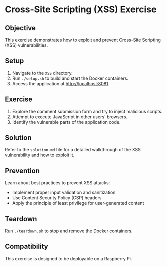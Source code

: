 # Cross-Site Scripting (XSS) Exercise

## Objective

This exercise demonstrates how to exploit and prevent Cross-Site Scripting (XSS) vulnerabilities.

## Setup

1. Navigate to the `XSS` directory.
2. Run `./setup.sh` to build and start the Docker containers.
3. Access the application at [http://localhost:8081](http://localhost:8081).

## Exercise

1. Explore the comment submission form and try to inject malicious scripts.
2. Attempt to execute JavaScript in other users' browsers.
3. Identify the vulnerable parts of the application code.

## Solution

Refer to the `solution.md` file for a detailed walkthrough of the XSS vulnerability and how to exploit it.

## Prevention

Learn about best practices to prevent XSS attacks:
- Implement proper input validation and sanitization
- Use Content Security Policy (CSP) headers
- Apply the principle of least privilege for user-generated content

## Teardown

Run `./teardown.sh` to stop and remove the Docker containers.

## Compatibility

This exercise is designed to be deployable on a Raspberry Pi.
